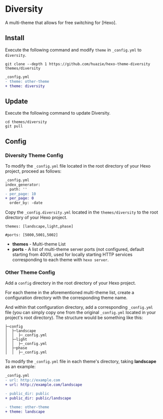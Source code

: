 # Diversity
A multi-theme that allows for free switching for [Hexo].

## Install

Execute the following command and modify `theme` in `_config.yml` to `diversity`.

```
git clone --depth 1 https://github.com/huazie/hexo-theme-diversity themes/diversity
```

``` diff
_config.yml
- theme: other-theme
+ theme: diversity
```

## Update

Execute the following command to update Diversity.

```
cd themes/diversity
git pull
```

## Config

### Diversity Theme Config

To modify the `_config.yml` file located in the root directory of your Hexo project, proceed as follows:

``` diff
_config.yml
index_generator:
  path: ''
- per_page: 10
+ per_page: 0
  order_by: -date
```

Copy the `_config.diversity.yml` located in the `themes/diversity` to the root directory of your Hexo project.

```
themes: [landscape,light,phase]

#ports: [5000,5001,5002]
```

- **themes** - Multi-theme List
- **ports** - A list of multi-theme server ports (not configured, default starting from 4001), used for locally starting HTTP services corresponding to each theme with `hexo server`.


### Other Theme Config

Add a `config` directory in the root directory of your Hexo project. 

For each theme in the aforementioned multi-theme list, create a configuration directory with the corresponding theme name.

And within that configuration directory, add a corresponding `_config.yml` file (you can simply copy one from the original `_config.yml` located in your project's root directory). The structure would be something like this:

```pre
├─config
│  ├─landscape
│  │  ├─_config.yml
│  ├─light
│  │  ├─_config.yml
│  ├─phase
│  │  ├─_config.yml
```

To modify the `_config.yml` file in each theme's directory, taking **landscape** as an example:

``` diff
_config.yml
- url: http://example.com
+ url: http://example.com/landscape

- public_dir: public
+ public_dir: public/landscape

- theme: other-theme
+ theme: landscape
```